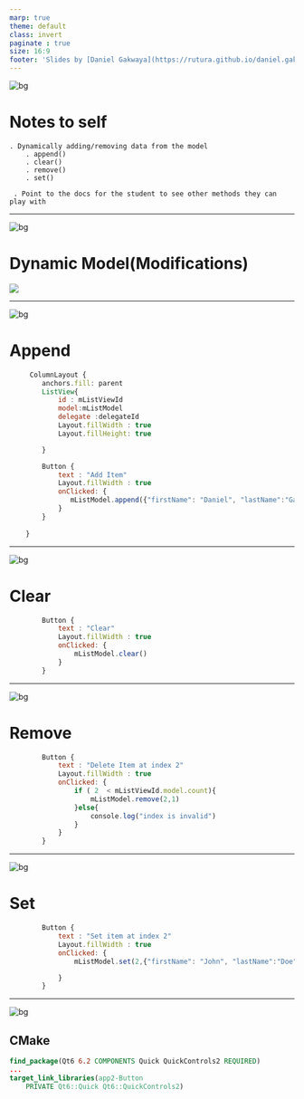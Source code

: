 ```yaml
---
marp: true
theme: default
class: invert
paginate : true
size: 16:9
footer: 'Slides by [Daniel Gakwaya](https://rutura.github.io/daniel.gakwaya/) at [LearnQtGuide](https://www.learnqt.guide/)'
---
```

![bg](images/slide_background.png)
# Notes to self
    . Dynamically adding/removing data from the model
        . append()
        . clear()
        . remove()
        . set()

     . Point to the docs for the student to see other methods they can play with


    
---
![bg](images/slide_background.png)
# Dynamic Model(Modifications)
![](images/1.png)

---
![bg](images/slide_background.png)
# Append
```qml
     ColumnLayout {
        anchors.fill: parent
        ListView{
            id : mListViewId
            model:mListModel
            delegate :delegateId
            Layout.fillWidth : true
            Layout.fillHeight: true

        }

        Button {
            text : "Add Item"
            Layout.fillWidth : true
            onClicked: {
               mListModel.append({"firstName": "Daniel", "lastName":"Gakwaya"})
            }
        }
       
    }
```
---

![bg](images/slide_background.png)
# Clear
```qml
        Button {
            text : "Clear"
            Layout.fillWidth : true
            onClicked: {
                mListModel.clear()
            }
        }
```
---

![bg](images/slide_background.png)
# Remove
```qml
        Button {
            text : "Delete Item at index 2"
            Layout.fillWidth : true
            onClicked: {
                if ( 2  < mListViewId.model.count){
                    mListModel.remove(2,1)
                }else{
                    console.log("index is invalid")
                }
            }
        }
```
---

![bg](images/slide_background.png)
# Set
```qml
        Button {
            text : "Set item at index 2"
            Layout.fillWidth : true
            onClicked: {
                mListModel.set(2,{"firstName": "John", "lastName":"Doe"})

            }
        }
```
---

![bg](images/slide_background.png)
## CMake
```cmake
find_package(Qt6 6.2 COMPONENTS Quick QuickControls2 REQUIRED)
...
target_link_libraries(app2-Button
    PRIVATE Qt6::Quick Qt6::QuickControls2)

```

